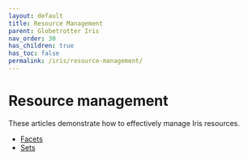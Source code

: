 ```yaml
---
layout: default
title: Resource Management
parent: Globetrotter Iris
nav_order: 30
has_children: true
has_toc: false
permalink: /iris/resource-management/
---
```


# Resource management

These articles demonstrate how to effectively manage Iris resources.

* [Facets](/iris/resource-management/facets/)
* [Sets](/iris/resource-management/sets/)